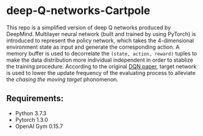 # deep-Q-networks-Cartpole
This repo is a simplified version of deep Q networks produced by DeepMind. Multilayer neural network (built and trained by using PyTorch) is introduced to represent the policy network, which takes the 4-dimensional environment state as input and generate the corresponding action. A memory buffer is used to decorrelate the ```(state, action, reward)``` tuples to make the data distribution more individual independent in order to stablize the training procedure. According to the original [DQN paper](https://www.cs.toronto.edu/~vmnih/docs/dqn.pdf), target network is used to lower the update frequency of the evaluating process to alleviate the *chasing the moving target* phonomenon.
## Requirements:
- Python 3.7.3
- Pytorch 1.3.0
- OpenAI Gym 0.15.7